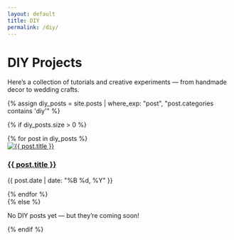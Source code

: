 ```yaml
---
layout: default
title: DIY
permalink: /diy/
---
```


# DIY Projects

Here’s a collection of tutorials and creative experiments — from handmade decor to wedding crafts.

{% assign diy_posts = site.posts | where_exp: "post", "post.categories contains 'diy'" %}

{% if diy_posts.size > 0 %}
<div class="post-grid">
  {% for post in diy_posts %}
    <div class="post-card">
      <a href="{{ post.url }}">
        <div class="img-wrapper">
          <img 
            src="{{ post.featured_image | default: '/assets/images/fallback.jpeg' }}" 
            onerror="this.onerror=null;this.src='/assets/images/fallback.jpeg';" 
            alt="{{ post.title }}" 
            loading="lazy">
        </div>
        <h3>{{ post.title }}</h3>
      </a>
      <p class="post-date">{{ post.date | date: "%B %d, %Y" }}</p>
    </div>
  {% endfor %}
</div>
{% else %}
<p>No DIY posts yet — but they’re coming soon!</p>
{% endif %}

